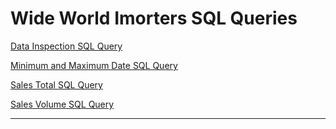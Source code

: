 # Wide World Imorters SQL Queries

[Data Inspection SQL Query](WWI_SQL_Queries/Data_Inspection.md)

[Minimum and Maximum Date SQL Query](https://github.com/Evank2023/Portfolio/blob/WWI/WWI_SQL_Queries/MinMaxDate.md)

[Sales Total SQL Query](https://github.com/Evank2023/Portfolio/blob/WWI/WWI_SQL_Queries/TotalSales.md)

[Sales Volume SQL Query](WWI_SQL_Queries/SalesVolume.md)

___




